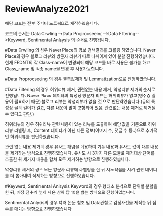 # ReviewAnalyze2021

해당 코드는 전부 주피터 노트북으로 제작하였습니다. 

코드의 순서는
Data Crwling-->Data Proprocseeing-->Data Filtering-->Keyword, Sentimental Anlaysis
의 순서로 진행됩니다.

#Data Crwling
의 경우 Naver Place의 정보 검색결과를 크롤링 하였습니다.
Naver Place의 경우 블로그 리뷰와 방문자 리뷰가 따로 나뉘어져 있어 분할 진행하였습니다.
현재 FRONT의 각 Class-name이 변경되어 해당 코드를 바로 사용은 불가능 하고
Class_name 및 각종 name을 변경 후 사용가능합니다.

#Data Proprocseeing
의 경우 결측값제거 및 Lemmatization으로 진행하였습니다.

#Data Filtering
의 경우 허위리뷰 제거, 관련없는 내용 제거, 악성리뷰 제거의 순서로 진행됩니다.
Naver Place 데이터의 특성상 
방문자 리뷰는 허위리뷰가 없고(영수증 촬용이 필요하기 때문)
블로그 리뷰는 악성리뷰가 없을 것 으로 판단하였습니다.(글의 특성상 글의 길이가 길고, 다른 내용이 많이 포함되어 있음. 관련없는 내용 제거로 제거될 수 있다고 판단.)

허위리뷰의 경우 허위리뷰 관련 내용이 있는 리뷰를 도출하여 해당 값을 기준으로 허위리뷰 라벨링 후,
Content 데이터가 아닌 다른 정보(이미지 수, 댓글 수 등..)으로 추가적인 허위리뷰를 판단하였습니다.

관련 없는 내용 제거의 경우 유사도 개념을 이용하여 기존 내용과 유사도 값이 다른 내용을 제거하는 방식으로 진행하였습니다.
유사도 시 3가지 다른 모듈로 제거대상 단어를 추출한 뒤 세가지 내용을 합쳐 모두 제거하는 방향으로 진행하였습니다.

악성리뷰 제거의 경우 모든 방문자 리뷰에 라벨링을 한 뒤  지도학습을 시켜 관련 데이터를 더 뽑아내여 삭제하는 방향으로 진행하였습니다.

#Keyword, Sentimental Anlaysis
Keyword의 경우 형태소 분석으로 단위별 분할을 한 뒤, 가장 점수가 높게 나온 상위 탑 10을 뽑는 방식으로 진행햐았습니다.

Sentimental Anlysis의 경우 여러 논문 참조 및 Data관찰로 감정사전을 제작한 뒤 점수를 매기는 방향으로 진행하였습니다

